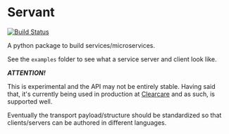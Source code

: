 # Servant

[![Build Status](https://travis-ci.org/clearcare/servant.svg?branch=master)](https://travis-ci.org/clearcare/servant)

A python package to build services/microservices.

See the `examples` folder to see what a service server and client look like.
 
**_ATTENTION!_**

This is experimental and the API may not be entirely stable. Having said that, it's currently being
used in production at [Clearcare](http://clearcareonline.com) and as such, is supported well.

Eventually the transport payload/structure should be standardized so that clients/servers can be 
authored in different languages.
